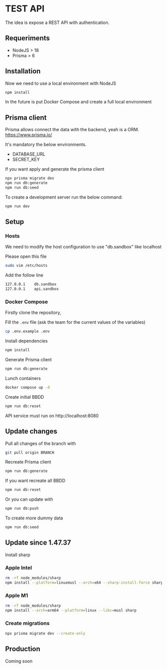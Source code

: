 # TEST API

The idea is expose a REST API with authentication. 

## Requeriments
- NodeJS > 18
- Prisma > 6

## Installation

Now we need to use a local environment with NodeJS
```bash
npm install
```

In the future is put Docker Compose and create a full local environment

## Prisma client
Prisma allows connect the data with the backend, yeah is a ORM.
<https://www.prisma.io/>

It's mandatory the below environments.

- DATABASE_URL
- SECRET_KEY


If you want apply and generate the prisma client
```bash
npx prisma migrate dev
npm run db:generate
npm run db:seed
```


To create a development server run the below command:
```bash
npm run dev
```


## Setup

### Hosts
We need to modify the host configuration to use "db.sandbox" like localhost

Please open this file
```bash
sudo vim /etc/hosts
```

Add the follow line
```bash
127.0.0.1    db.sandbox
127.0.0.1    api.sandbox
```

### Docker Compose
Firstly clone the repository,

Fill the `.env` file (ask the team for the current values of the variables)
```bash
cp .env.example .env
```

Install dependencies
```bash
npm install
```

Generate Prisma client
```bash
npm run db:generate
```

Lunch containers
```bash
docker compose up -d
```

Create initial BBDD
```bash
npm run db:reset
```

API service must run on 
http://localhost:8080

## Update changes

Pull all changes of the branch with
```bash
git pull origin BRANCH
```

Recreate Prisma client
```bash
npm run db:generate
```

If you want recreate all BBDD
```bash
npm run db:reset
```

Or you can update with
```bash
npm run db:push
```

To create more dummy data 
```bash
npm run db:seed
```

## Update since 1.47.37
Install sharp
###  Apple Intel
```bash
rm -rf node_modules/sharp
npm install --platform=linuxmusl --arch=x64 --sharp-install-force sharp
```

###  Apple M1
```bash
rm -rf node_modules/sharp
npm install --arch=arm64 --platform=linux --libc=musl sharp
```

### Create migrations
```bash
npx prisma migrate dev --create-only
```


## Production
Coming soon
